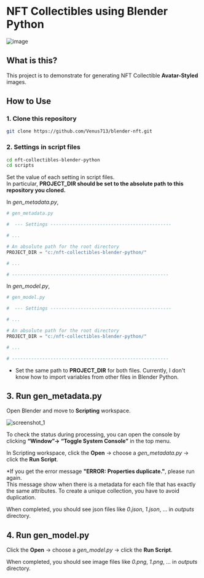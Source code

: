 # NFT Collectibles using Blender Python

![image](https://blog.hdks.org/images/Create-NFT-3D-Collectibles-Using-Blender-Scripting/top_image.png)

## What is this?

This project is to demonstrate for generating NFT Collectible **Avatar-Styled** images.

## How to Use

### 1. Clone this repository

```bash
git clone https://github.com/Venus713/blender-nft.git
```

### 2. Settings in script files

```bash
cd nft-collectibles-blender-python
cd scripts
```

Set the value of each setting in script files.  
In particular, **PROJECT_DIR should be set to the absolute path to this repository you cloned.**

In *gen_metadata.py*,

```py
# gen_metadata.py

#  --- Settings --------------------------------------------

# ...

# An absolute path for the root directory
PROJECT_DIR = "c:/nft-collectibles-blender-python/"

# ...

# ---------------------------------------------------------
```

In *gen_model.py*,

```py
# gen_model.py

#  --- Settings --------------------------------------------

# ...

# An absolute path for the root directory
PROJECT_DIR = "c:/nft-collectibles-blender-python/"

# ...

# ---------------------------------------------------------
```

* Set the same path to **PROJECT_DIR** for both files. Currently, I don't know how to import variables from other files in Blender Python.

## 3. Run gen_metadata.py

Open Blender and move to **Scripting** workspace.  

![screenshot_1](https://blog.hdks.org/images/Create-NFT-3D-Collectibles-Using-Blender-Scripting/screenshot_scripting_workspace.jpg)  

To check the status during processing, you can open the console by clicking **“Window”-> “Toggle System Console”** in the top menu.  

In Scripting workspace, click the **Open** -> choose a *gen_metadata.py* -> click the **Run Script**.

*If you get the error message **"ERROR: Properties duplicate."**, please run again.  
This message show when there is a metadata for each file that has exactly the same attributes. To create a unique collection, you have to avoid duplication.  

When completed, you should see json files like *0.json*, *1.json*, ... in *outputs* directory.  

## 4. Run gen_model.py

Click the **Open** -> choose a *gen_model.py* -> click the **Run Script**.  

When completed, you should see image files like *0.png*, *1.png*, ... in *outputs* directory.  
